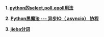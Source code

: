 **1. [python的select,poll,epoll用法](http://zhouxi2010.iteye.com/blog/1387893)**

**2. [Python黑魔法 --- 异步IO（ asyncio） 协程](http://python.jobbole.com/87310/)**

**3. [jieba分词](https://github.com/fxsjy/jieba)**
